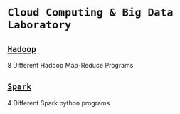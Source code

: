 # `Cloud Computing & Big Data Laboratory`

## [`Hadoop`](https://github.com/pruthvidarshanss/msrit-cc-bd-lab)

8 Different Hadoop Map-Reduce Programs 

## [`Spark`](https://github.com/pruthvidarshanss/msrit-cc-bd-lab/tree/spark)

4 Different Spark python programs